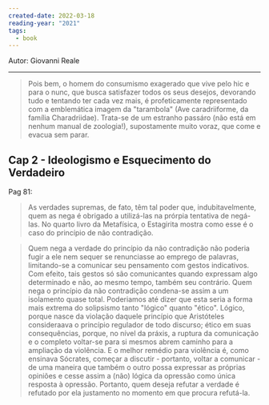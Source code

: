 ```yaml
---
created-date: 2022-03-18
reading-year: "2021"
tags:
  - book
---
```


Autor: Giovanni Reale

---

> Pois bem, o homem do consumismo exagerado que vive pelo hic e para o nunc, que busca satisfazer todos os seus desejos, devorando tudo e tentando ter cada vez mais, é profeticamente representado com a emblemática imagem da "tarambola" (Ave caradriiforme, da família Charadriidae). Trata-se de um estranho passáro (não está em nenhum manual de zoologia!), supostamente muito voraz, que come e evacua sem parar.

## Cap 2 - Ideologismo e Esquecimento do Verdadeiro
Pag 81:
> As verdades supremas, de fato, têm tal poder que, indubitavelmente, quem as nega é obrigado a utilizá-las na prórpia tentativa de negá-las. No quarto livro da Metafísica, o Estagirita mostra como esse é o caso do princípio de não contradição.

> Quem nega a verdade do princípio da não contradição não poderia fugir a ele nem sequer se renunciasse ao emprego de palavras, limitando-se a comunicar seu pensamento com gestos indicativos. Com efeito, tais gestos só são comunicantes quando expressam algo determinado e não, ao mesmo tempo, também seu contrário. Quem nega o princípio da não contradição condena-se assim a um isolamento quase total. Poderiamos até dizer que esta seria a forma mais extrema do solipsismo tanto "lógico" quanto "ético". Lógico, porque nasce da violação daquele princípio que Aristóteles consideraava o princípio regulador de todo discurso; ético em suas consequências, porque, no nível da práxis, a ruptura da comunicação e o completo voltar-se para si mesmos abrem caminho para a ampliação da violência. E o melhor remédio para violência é, como ensinava Sócrates, começar a discutir - portanto, voltar a comunicar - de uma maneira que também o outro possa expressar as próprias opiniões e cesse assim a (não) lógica da opressão como única resposta à opressão.
> Portanto, quem deseja refutar a verdade é refutado por ela justamento no momento em que procura refutá-la.

